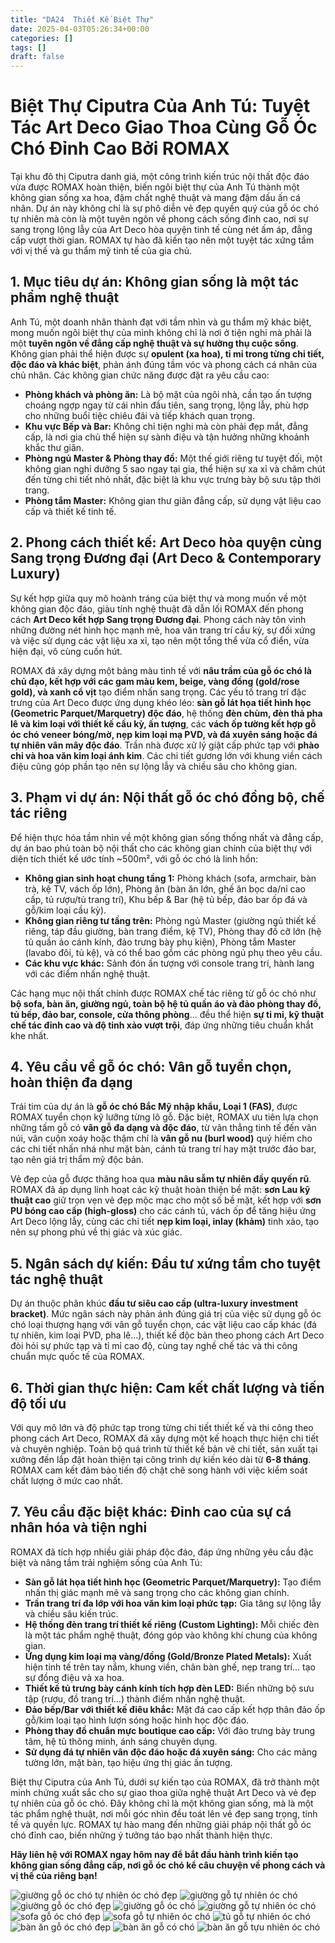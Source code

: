 ```yaml
---
title: "DA24  Thiết Kế Biệt Thự"
date: 2025-04-03T05:26:34+00:00
categories: []
tags: []
draft: false
---
```

# Biệt Thự Ciputra Của Anh Tú: Tuyệt Tác Art Deco Giao Thoa Cùng Gỗ Óc Chó Đỉnh Cao Bởi ROMAX

Tại khu đô thị Ciputra danh giá, một công trình kiến trúc nội thất độc đáo vừa được ROMAX hoàn thiện, biến ngôi biệt thự của Anh Tú thành một không gian sống xa hoa, đậm chất nghệ thuật và mang đậm dấu ấn cá nhân. Dự án này không chỉ là sự phô diễn vẻ đẹp quyền quý của gỗ óc chó tự nhiên mà còn là một tuyên ngôn về phong cách sống đỉnh cao, nơi sự sang trọng lộng lẫy của Art Deco hòa quyện tinh tế cùng nét ấm áp, đẳng cấp vượt thời gian. ROMAX tự hào đã kiến tạo nên một tuyệt tác xứng tầm với vị thế và gu thẩm mỹ tinh tế của gia chủ.



## 1. Mục tiêu dự án: Không gian sống là một tác phẩm nghệ thuật

Anh Tú, một doanh nhân thành đạt với tầm nhìn và gu thẩm mỹ khác biệt, mong muốn ngôi biệt thự của mình không chỉ là nơi ở tiện nghi mà phải là một **tuyên ngôn về đẳng cấp nghệ thuật và sự hưởng thụ cuộc sống**. Không gian phải thể hiện được sự **opulent (xa hoa), tỉ mỉ trong từng chi tiết, độc đáo và khác biệt**, phản ánh đúng tầm vóc và phong cách cá nhân của chủ nhân. Các không gian chức năng được đặt ra yêu cầu cao:

* **Phòng khách và phòng ăn:** Là bộ mặt của ngôi nhà, cần tạo ấn tượng choáng ngợp ngay từ cái nhìn đầu tiên, sang trọng, lộng lẫy, phù hợp cho những buổi tiệc chiêu đãi và tiếp khách quan trọng.
* **Khu vực Bếp và Bar:** Không chỉ tiện nghi mà còn phải đẹp mắt, đẳng cấp, là nơi gia chủ thể hiện sự sành điệu và tận hưởng những khoảnh khắc thư giãn.
* **Phòng ngủ Master & Phòng thay đồ:** Một thế giới riêng tư tuyệt đối, một không gian nghỉ dưỡng 5 sao ngay tại gia, thể hiện sự xa xỉ và chăm chút đến từng chi tiết nhỏ nhất, đặc biệt là khu vực trưng bày bộ sưu tập thời trang.
* **Phòng tắm Master:** Không gian thư giãn đẳng cấp, sử dụng vật liệu cao cấp và thiết kế tinh tế.

## 2. Phong cách thiết kế: Art Deco hòa quyện cùng Sang trọng Đương đại (Art Deco & Contemporary Luxury)

Sự kết hợp giữa quy mô hoành tráng của biệt thự và mong muốn về một không gian độc đáo, giàu tính nghệ thuật đã dẫn lối ROMAX đến phong cách **Art Deco kết hợp Sang trọng Đương đại**. Phong cách này tôn vinh những đường nét hình học mạnh mẽ, hoa văn trang trí cầu kỳ, sự đối xứng và việc sử dụng các vật liệu xa xỉ, tạo nên một tổng thể vừa cổ điển, vừa hiện đại, vô cùng cuốn hút.

ROMAX đã xây dựng một bảng màu tinh tế với **nâu trầm của gỗ óc chó là chủ đạo, kết hợp với các gam màu kem, beige, vàng đồng (gold/rose gold), và xanh cổ vịt** tạo điểm nhấn sang trọng. Các yếu tố trang trí đặc trưng của Art Deco được ứng dụng khéo léo: **sàn gỗ lát họa tiết hình học (Geometric Parquet/Marquetry) độc đáo**, hệ thống **đèn chùm, đèn thả pha lê và kim loại với thiết kế cầu kỳ, ấn tượng**, các **vách ốp tường kết hợp gỗ óc chó veneer bóng/mờ, nẹp kim loại mạ PVD, và đá xuyên sáng hoặc đá tự nhiên vân mây độc đáo**. Trần nhà được xử lý giật cấp phức tạp với **phào chỉ và hoa văn kim loại ánh kim**. Các chi tiết gương lớn với khung viền cách điệu cũng góp phần tạo nên sự lộng lẫy và chiều sâu cho không gian.



## 3. Phạm vi dự án: Nội thất gỗ óc chó đồng bộ, chế tác riêng

Để hiện thực hóa tầm nhìn về một không gian sống thống nhất và đẳng cấp, dự án bao phủ toàn bộ nội thất cho các không gian chính của biệt thự với diện tích thiết kế ước tính ~500m², với gỗ óc chó là linh hồn:

* **Không gian sinh hoạt chung tầng 1:** Phòng khách (sofa, armchair, bàn trà, kệ TV, vách ốp lớn), Phòng ăn (bàn ăn lớn, ghế ăn bọc da/nỉ cao cấp, tủ rượu/tủ trang trí), Khu bếp & Bar (hệ tủ bếp, đảo bar ốp đá và gỗ/kim loại cầu kỳ).
* **Không gian riêng tư tầng trên:** Phòng ngủ Master (giường ngủ thiết kế riêng, táp đầu giường, bàn trang điểm, kệ TV), Phòng thay đồ cỡ lớn (hệ tủ quần áo cánh kính, đảo trưng bày phụ kiện), Phòng tắm Master (lavabo đôi, tủ kệ), và có thể bao gồm các phòng ngủ phụ theo yêu cầu.
* **Các khu vực khác:** Sảnh đón ấn tượng với console trang trí, hành lang với các điểm nhấn nghệ thuật.

Các hạng mục nội thất chính được ROMAX chế tác riêng từ gỗ óc chó như **bộ sofa, bàn ăn, giường ngủ, toàn bộ hệ tủ quần áo và đảo phòng thay đồ, tủ bếp, đảo bar, console, cửa thông phòng**... đều thể hiện **sự tỉ mỉ, kỹ thuật chế tác đỉnh cao và độ tinh xảo vượt trội**, đáp ứng những tiêu chuẩn khắt khe nhất.

## 4. Yêu cầu về gỗ óc chó: Vân gỗ tuyển chọn, hoàn thiện đa dạng

Trái tim của dự án là **gỗ óc chó Bắc Mỹ nhập khẩu, Loại 1 (FAS)**, được ROMAX tuyển chọn kỹ lưỡng từng lô gỗ. Đặc biệt, ROMAX ưu tiên lựa chọn những tấm gỗ có **vân gỗ đa dạng và độc đáo**, từ vân thẳng tinh tế đến vân núi, vân cuộn xoáy hoặc thậm chí là **vân gỗ nu (burl wood)** quý hiếm cho các chi tiết nhấn nhá như mặt bàn, cánh tủ trang trí hay mặt trước đảo bar, tạo nên giá trị thẩm mỹ độc bản.

Vẻ đẹp của gỗ được thăng hoa qua **màu nâu sẫm tự nhiên đầy quyến rũ**. ROMAX đã áp dụng linh hoạt các kỹ thuật hoàn thiện bề mặt: **sơn Lau kỹ thuật cao** giữ trọn vẹn vẻ đẹp mộc mạc cho một số bề mặt, kết hợp với **sơn PU bóng cao cấp (high-gloss)** cho các cánh tủ, vách ốp để tăng hiệu ứng Art Deco lộng lẫy, cùng các chi tiết **nẹp kim loại, inlay (khảm)** tinh xảo, tạo nên sự phong phú về thị giác và xúc giác.



## 5. Ngân sách dự kiến: Đầu tư xứng tầm cho tuyệt tác nghệ thuật

Dự án thuộc phân khúc **đầu tư siêu cao cấp (ultra-luxury investment bracket)**. Mức ngân sách này phản ánh đúng giá trị của việc sử dụng gỗ óc chó loại thượng hạng với vân gỗ tuyển chọn, các vật liệu cao cấp khác (đá tự nhiên, kim loại PVD, pha lê...), thiết kế độc bản theo phong cách Art Deco đòi hỏi sự phức tạp và tỉ mỉ cao độ, cùng tay nghề chế tác và thi công chuẩn mực quốc tế của ROMAX.

## 6. Thời gian thực hiện: Cam kết chất lượng và tiến độ tối ưu

Với quy mô lớn và độ phức tạp trong từng chi tiết thiết kế và thi công theo phong cách Art Deco, ROMAX đã xây dựng một kế hoạch thực hiện chi tiết và chuyên nghiệp. Toàn bộ quá trình từ thiết kế bản vẽ chi tiết, sản xuất tại xưởng đến lắp đặt hoàn thiện tại công trình dự kiến kéo dài từ **6-8 tháng**. ROMAX cam kết đảm bảo tiến độ chặt chẽ song hành với việc kiểm soát chất lượng ở mức cao nhất.

## 7. Yêu cầu đặc biệt khác: Đỉnh cao của sự cá nhân hóa và tiện nghi

ROMAX đã tích hợp nhiều giải pháp độc đáo, đáp ứng những yêu cầu đặc biệt và nâng tầm trải nghiệm sống của Anh Tú:

* **Sàn gỗ lát họa tiết hình học (Geometric Parquet/Marquetry):** Tạo điểm nhấn thị giác mạnh mẽ và sang trọng cho các không gian chính.
* **Trần trang trí đa lớp với hoa văn kim loại phức tạp:** Gia tăng sự lộng lẫy và chiều sâu kiến trúc.
* **Hệ thống đèn trang trí thiết kế riêng (Custom Lighting):** Mỗi chiếc đèn là một tác phẩm nghệ thuật, đóng góp vào không khí chung của không gian.
* **Ứng dụng kim loại mạ vàng/đồng (Gold/Bronze Plated Metals):** Xuất hiện tinh tế trên tay nắm, khung viền, chân bàn ghế, nẹp trang trí... tạo sự đồng điệu và xa hoa.
* **Thiết kế tủ trưng bày cánh kính tích hợp đèn LED:** Biến những bộ sưu tập (rượu, đồ trang trí...) thành điểm nhấn nghệ thuật.
* **Đảo bếp/Bar với thiết kế điêu khắc:** Mặt đá cao cấp kết hợp thân đảo ốp gỗ/kim loại tạo hình lượn sóng hoặc hình học độc đáo.
* **Phòng thay đồ chuẩn mực boutique cao cấp:** Với đảo trưng bày trung tâm, hệ tủ thông minh, ánh sáng chuyên dụng.
* **Sử dụng đá tự nhiên vân độc đáo hoặc đá xuyên sáng:** Cho các mảng tường lớn, mặt bàn, tạo hiệu ứng thị giác ấn tượng.

Biệt thự Ciputra của Anh Tú, dưới sự kiến tạo của ROMAX, đã trở thành một minh chứng xuất sắc cho sự giao thoa giữa nghệ thuật Art Deco và vẻ đẹp tự nhiên của gỗ óc chó. Đây không chỉ là một không gian sống, mà là một tác phẩm nghệ thuật, nơi mỗi góc nhìn đều toát lên vẻ đẹp sang trọng, tinh tế và quyền lực. ROMAX tự hào mang đến những giải pháp nội thất gỗ óc chó đỉnh cao, biến những ý tưởng táo bạo nhất thành hiện thực.

**Hãy liên hệ với ROMAX ngay hôm nay để bắt đầu hành trình kiến tạo không gian sống đẳng cấp, nơi gỗ óc chó kể câu chuyện về phong cách và vị thế của riêng bạn!**

![giường gỗ óc chó tự nhiên óc chó đẹp](/img/giuong/gg24/giuong-go-oc-cho-gg24-19.webp)
![giường gỗ tự nhiên óc chó](/img/giuong/gg24/giuong-go-oc-cho-gg24-18.webp)
![giường gỗ óc chó đẹp](/img/giuong/gg24/giuong-go-oc-cho-gg24-17.webp)
![giường gỗ óc chó](/img/giuong/gg24/giuong-go-oc-cho-gg24-16.webp)
![giường gỗ tự nhiên óc chó](/img/giuong/gg24/giuong-go-oc-cho-gg24-15.webp)
![sofa gỗ óc chó đẹp](/img/sofa/sf24/sofa-go-oc-cho-sf24-2.webp)
![sofa gỗ tự nhiên óc chó](/img/sofa/sf24/sofa-go-oc-cho-sf24-1.webp)
![tủ gỗ tự nhiên óc chó](/img/tu-bep/tb24/tu-bep-go-oc-cho-tb24-1.webp)
![bàn ăn gỗ óc chó đẹp](/img/ban-an/ba24/ban-an-go-oc-cho-ba24-3.webp)
![bàn ăn gỗ có chó](/img/ban-an/ba24/ban-an-go-oc-cho-ba24-2.webp)
![bàn ăn gỗ tựu nhiên óc chó](/img/ban-an/ba24/ban-an-go-oc-cho-ba24-1.webp)